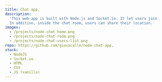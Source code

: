 ```yaml
---
title: Chat app,
description:
  'This web-app is built with Node.js and Socket.io. It let users join a chat room and send messages to other users in the room.
  In addition, inside the chat room, users can share their location.'
images:
  - /projects/node-chat-home.png
  - /projects/node-chat-room.png
  - /projects/node-chat-users-list.png
repo: https://github.com/giovacalle/node-chat-app,
stack:
  - NodeJS
  - Socket.io
  - HTML
  - CSS
  - JS (vanilla)
---
```

